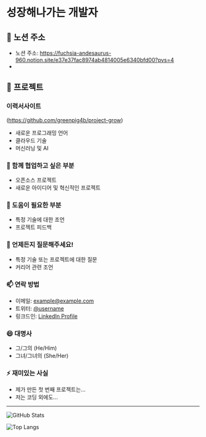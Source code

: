 # 성장해나가는 개발자

## 🔭 노션 주소

- 노션 주소: https://fuchsia-andesaurus-960.notion.site/e37e37fac8974ab4814005e6340bfd00?pvs=4
- 
## 🌱 프로젝트
### 이력서사이트
(https://github.com/greenpig4b/project-grow)
- 새로운 프로그래밍 언어
- 클라우드 기술
- 머신러닝 및 AI

### 👯 함께 협업하고 싶은 부분
- 오픈소스 프로젝트
- 새로운 아이디어 및 혁신적인 프로젝트

### 🤔 도움이 필요한 부분
- 특정 기술에 대한 조언
- 프로젝트 피드백

### 💬 언제든지 질문해주세요!
- 특정 기술 또는 프로젝트에 대한 질문
- 커리어 관련 조언

### 📫 연락 방법
- 이메일: example@example.com
- 트위터: [@username](https://twitter.com/username)
- 링크드인: [LinkedIn Profile](https://www.linkedin.com/in/username)

### 😄 대명사
- 그/그의 (He/Him)
- 그녀/그녀의 (She/Her)

### ⚡ 재미있는 사실
- 제가 만든 첫 번째 프로젝트는...
- 저는 코딩 외에도...

---

![GitHub Stats](https://github-readme-stats.vercel.app/api?username=greenpig4b&show_icons=true)

![Top Langs](https://github-readme-stats.vercel.app/api/top-langs/?username=greenpig4b&layout=compact)
